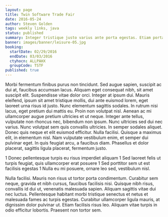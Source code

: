 ```yaml
---
layout: page
title: Twin Software Trade Fair
date: 2016-05-24
author: Steven Golden
tags: weekly links, java
status: published
summary: Integer tristique justo varius ante porta egestas. Etiam porta.
banner: images/banner/leisure-05.jpg
booking:
  startDate: 02/29/2016
  endDate: 03/03/2016
  ctyhocn: ALLPAHX
  groupCode: TSTF
published: true
---
```

Morbi fermentum finibus purus non tincidunt. Sed augue sapien, suscipit ac dui at, faucibus accumsan lacus. Aliquam eget consequat nibh, sit amet suscipit elit. Suspendisse vitae dolor orci. Integer at ipsum dui. Mauris eleifend, ipsum sit amet tristique mollis, dui ante euismod lorem, eget laoreet urna risus id justo. Nunc elementum sagittis sodales. In rutrum nisi lacus, eget pretium dui mattis eu. Proin non volutpat nisl. Aenean ac mi ullamcorper augue pretium ultricies et ut neque. Integer ante tellus, vulputate non rhoncus nec, bibendum non ipsum.
Nunc ultricies sed dui nec varius. Nunc volutpat sem quis convallis ultricies. In semper sodales aliquet. Donec quis neque et elit euismod efficitur. Nulla facilisi. Quisque a maximus elit, in elementum nisl. Nam vulputate vestibulum enim, et semper dui pulvinar eget. In quis feugiat arcu, a faucibus diam. Phasellus et dolor placerat, sagittis ligula placerat, fermentum justo.

1 Donec pellentesque turpis eu risus imperdiet aliquam
1 Sed laoreet felis ut turpis feugiat, quis ullamcorper erat posuere
1 Sed porttitor sem ut est facilisis egestas
1 Nulla eu mi posuere, ornare leo sed, vestibulum nisl.

Nulla facilisi. Mauris non risus ut tortor porta condimentum. Curabitur sem neque, gravida et nibh cursus, faucibus facilisis nisi. Quisque nibh risus, convallis id dui ut, venenatis malesuada sapien. Aliquam sagittis vitae dui nec luctus. Pellentesque habitant morbi tristique senectus et netus et malesuada fames ac turpis egestas. Curabitur ullamcorper ligula mauris, at dignissim dolor pulvinar ut. Etiam facilisis risus leo. Aliquam vitae turpis in odio efficitur lobortis. Praesent non tortor sem.

